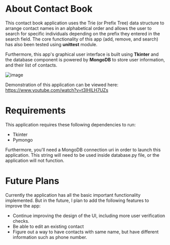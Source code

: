 # About Contact Book

This contact book application uses the Trie (or Prefix Tree) data structure to arrange contact names in an alphabetical order and allows the user to search for specific individuals depending on the prefix they entered in the search field. The core functionality of this app (add, remove, and search) has also been tested using **unittest** module. 

Furthermore, this app's graphical user interface is built using **Tkinter** and the database component is powered by **MongoDB** to store user information, and their list of contacts. 

![image](https://i.imgur.com/n1Vuxr6.png)

Demonstration of this application can be viewed here: https://www.youtube.com/watch?v=t3IHILH7UZs

# Requirements

This application requires these following dependencies to run:
- Tkinter 
- Pymongo

Furthermore, you'll need a MongoDB connection uri in order to launch this application. This string will need to be used inside database.py file, or the application will not function. 

# Future Plans

Currently the application has all the basic important functionality implemented. But in the future, I plan to add the following features to improve the app:

- Continue improving the design of the UI, including more user verification checks. 
- Be able to edit an existing contact
- Figure out a way to have contacts with same name, but have different information such as phone number.
